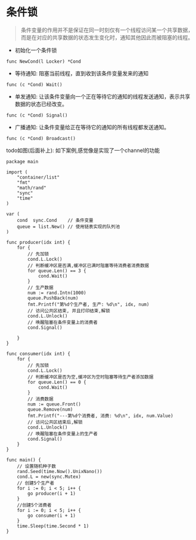 # 条件锁

> 条件变量的作用并不是保证在同一时刻仅有一个线程访问某一个共享数据，而是在对应的共享数据的状态发生变化时，通知其他因此而被阻塞的线程。

- 初始化一个条件锁
```
func NewCond(l Locker) *Cond
```
- 等待通知: 阻塞当前线程，直到收到该条件变量发来的通知
```
func (c *Cond) Wait() 
```

- 单发通知: 让该条件变量向一个正在等待它的通知的线程发送通知，表示共享数据的状态已经改变。
```
func (c *Cond) Signal() 
```
- 广播通知: 让条件变量给正在等待它的通知的所有线程都发送通知。
```
func (c *Cond) Broadcast()
```


todo如图(后面补上):
如下案例,感觉像是实现了一个channel的功能
```
package main

import (
	"container/list"
	"fmt"
	"math/rand"
	"sync"
	"time"
)

var (
	cond  sync.Cond    // 条件变量
	queue = list.New() // 使用链表实现的队列池
)

func producer(idx int) {
	for {
		// 先加锁
		cond.L.Lock()
		// 判断缓冲区是否满,缓冲区已满时阻塞等待消费者消费数据
		for queue.Len() == 3 {
			cond.Wait()
		}
		// 生产数据
		num := rand.Intn(1000)
		queue.PushBack(num)
		fmt.Printf("第%d个生产者, 生产: %d\n", idx, num)
		// 访问公共区结束, 并且打印结束,解锁
		cond.L.Unlock()
		// 唤醒阻塞在条件变量上的消费者
		cond.Signal()

	}
}

func consumer(idx int) {
	for {
		// 先加锁
		cond.L.Lock()
		// 判断缓冲区是否为空,缓冲区为空时阻塞等待生产者添加数据
		for queue.Len() == 0 {
			cond.Wait()
		}
		// 消费数据
		num := queue.Front()
		queue.Remove(num)
		fmt.Printf("---第%d个消费者, 消费: %d\n", idx, num.Value)
		// 访问公共区结束后,解锁
		cond.L.Unlock()
		// 唤醒阻塞在条件变量上的生产者
		cond.Signal()
	}
}

func main() {
	// 设置随机种子数
	rand.Seed(time.Now().UnixNano())
	cond.L = new(sync.Mutex)
	// 创建5个生产者
	for i := 0; i < 5; i++ {
		go producer(i + 1)
	}
	//创建5个消费者
	for i := 0; i < 5; i++ {
		go consumer(i + 1)
	}
	time.Sleep(time.Second * 1)
}

```